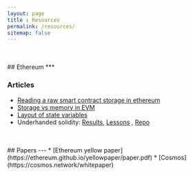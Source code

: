 ```yaml
---
layout: page
title : Resources
permalink: /resources/
sitemap: false
---
```


<br>
<br>
## Ethereum
***

### Articles
* [Reading a raw smart contract storage in ethereum](https://medium.com/aigang-network/how-to-read-ethereum-contract-storage-44252c8af925)
* [Storage vs memory in EVM](https://ethereum.stackexchange.com/questions/1232/difference-between-memory-and-storage/1711#1711)
* [Layout of state variables](http://solidity.readthedocs.io/en/latest/miscellaneous.html#layout-of-state-variables-in-storage)
* Underhanded solidity: [Results](https://medium.com/@weka/announcing-the-winners-of-the-first-underhanded-solidity-coding-contest-282563a87079),
[Lessons](https://medium.com/@chriseth/lessons-learnt-from-the-underhanded-solidity-contest-8388960e09b1)
,
[Repo](https://github.com/Arachnid/uscc/tree/master/submissions-2017/)

<br>
<br>
## Papers
---
* [Ethereum yellow paper](https://ethereum.github.io/yellowpaper/paper.pdf)
* [Cosmos](https://cosmos.network/whitepaper)
